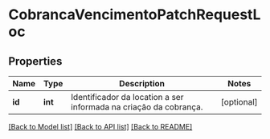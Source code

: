 # CobrancaVencimentoPatchRequestLoc

## Properties
Name | Type | Description | Notes
------------ | ------------- | ------------- | -------------
**id** | **int** | Identificador da location a ser informada na criação da cobrança. | [optional] 

[[Back to Model list]](../../README.md#documentation-for-models) [[Back to API list]](../../README.md#documentation-for-api-endpoints) [[Back to README]](../../README.md)

